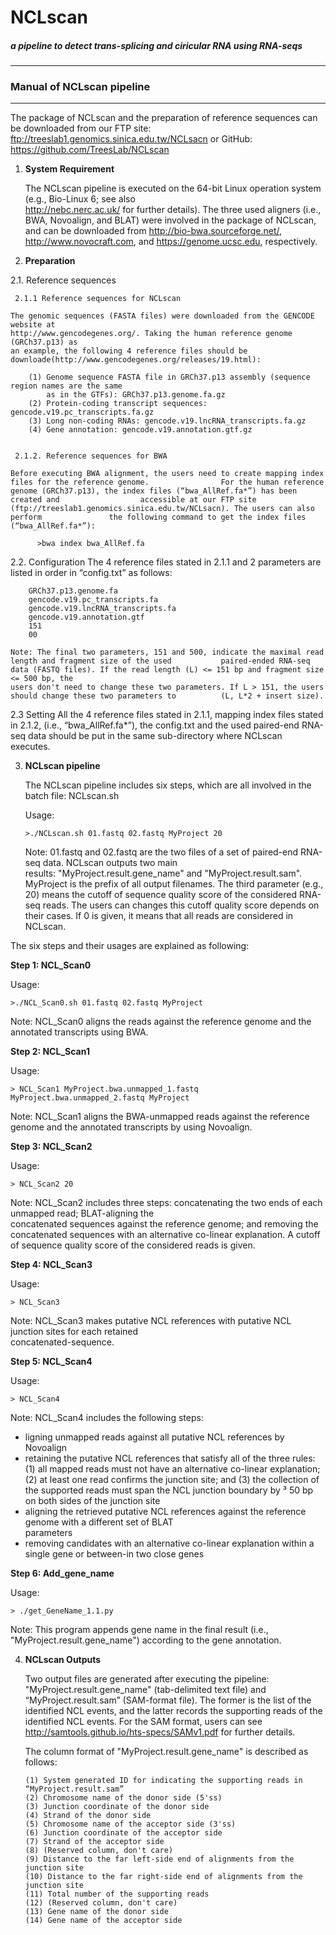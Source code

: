 NCLscan
=======
##### a pipeline to detect trans-splicing and ciricular RNA using RNA-seqs
--------------
### Manual of NCLscan pipeline
--------------
The package of NCLscan and the preparation of reference sequences can be downloaded from our FTP site: ftp://treeslab1.genomics.sinica.edu.tw/NCLsacn or GitHub: https://github.com/TreesLab/NCLscan


1. **System Requirement**
  
   The NCLscan pipeline is executed on the 64-bit Linux operation system (e.g., Bio-Linux 6; see also   
   http://nebc.nerc.ac.uk/ for further details). The three used aligners (i.e., BWA, Novoalign, and BLAT)
   were involved in the package of NCLscan, and can be downloaded from http://bio-bwa.sourceforge.net/,    
   http://www.novocraft.com, and https://genome.ucsc.edu, respectively.
 
 
2. **Preparation**

  2.1. Reference sequences
   
     2.1.1 Reference sequences for NCLscan
    
    The genomic sequences (FASTA files) were downloaded from the GENCODE website at  
    http://www.gencodegenes.org/. Taking the human reference genome (GRCh37.p13) as 
    an example, the following 4 reference files should be downloade(http://www.gencodegenes.org/releases/19.html):
             
        (1) Genome sequence FASTA file in GRCh37.p13 assembly (sequence region names are the same 
            as in the GTFs): GRCh37.p13.genome.fa.gz
        (2) Protein-coding transcript sequences: gencode.v19.pc_transcripts.fa.gz
        (3) Long non-coding RNAs: gencode.v19.lncRNA_transcripts.fa.gz
        (4) Gene annotation: gencode.v19.annotation.gtf.gz
          
             
     2.1.2. Reference sequences for BWA
       
    Before executing BWA alignment, the users need to create mapping index files for the reference genome.                For the human reference genome (GRCh37.p13), the index files (“bwa_AllRef.fa*”) has been created and                  accessible at our FTP site (ftp://treeslab1.genomics.sinica.edu.tw/NCLsacn). The users can also perform               the following command to get the index files (“bwa_AllRef.fa*”):
             
          >bwa index bwa_AllRef.fa
          
   
   2.2. Configuration 
   The 4 reference files stated in 2.1.1 and 2 parameters are listed in order in “config.txt” as follows:
   
        GRCh37.p13.genome.fa
        gencode.v19.pc_transcripts.fa
        gencode.v19.lncRNA_transcripts.fa
        gencode.v19.annotation.gtf
        151
        00
        
    Note: The final two parameters, 151 and 500, indicate the maximal read length and fragment size of the used           paired-ended RNA-seq data (FASTQ files). If the read length (L) <= 151 bp and fragment size <= 500 bp, the    
    users don't need to change these two parameters. If L > 151, the users should change these two parameters to          (L, L*2 + insert size).

   2.3 Setting
   All the 4 reference files stated in 2.1.1, mapping index files stated in 2.1.2, (i.e., “bwa_AllRef.fa*”), 
   the config.txt and the used paired-end RNA-seq data should be put in the same sub-directory where NCLscan   
   executes.
   

3. **NCLscan pipeline**
   
   The NCLscan pipeline includes six steps, which are all involved in the batch file: NCLscan.sh

   Usage:
   ```
   >./NCLscan.sh 01.fastq 02.fastq MyProject 20
   ```
   Note: 01.fastq and 02.fastq are the two files of a set of paired-end RNA-seq data. NCLscan outputs two main  
   results: "MyProject.result.gene_name" and "MyProject.result.sam". MyProject is the prefix of all output filenames.    The third parameter (e.g., 20) means the cutoff of sequence quality score of the considered RNA-seq reads. 
   The users can changes this cutoff quality score depends on their cases. If 0 is given, it means that all reads are    considered in NCLscan.
  

  The six steps and their usages are explained as following:

  **Step 1: NCL_Scan0**
  
   Usage:
   ```
   >./NCL_Scan0.sh 01.fastq 02.fastq MyProject
   ```
   Note: NCL_Scan0 aligns the reads against the reference genome and the annotated transcripts using BWA. 
   
   **Step 2: NCL_Scan1**
   
   Usage:
   ```
   > NCL_Scan1 MyProject.bwa.unmapped_1.fastq MyProject.bwa.unmapped_2.fastq MyProject
   ```
   Note: NCL_Scan1 aligns the BWA-unmapped reads against the reference genome and the annotated transcripts 
   by using Novoalign.
   
   **Step 3: NCL_Scan2**
   
   Usage:
   ```
   > NCL_Scan2 20
   ```
   Note: NCL_Scan2 includes three steps: concatenating the two ends of each unmapped read; BLAT-aligning the  
   concatenated sequences against the reference genome; and removing the concatenated sequences with an 
   alternative co-linear explanation. A cutoff of sequence quality score of the considered reads is given.
   
   **Step 4: NCL_Scan3**

   Usage:
   ```
   > NCL_Scan3
   ```
   Note: NCL_Scan3 makes putative NCL references with putative NCL junction sites for each retained   
   concatenated-sequence.
   
   **Step 5: NCL_Scan4**
   
   Usage:
   ```
   > NCL_Scan4
   ```
   Note: NCL_Scan4 includes the following steps: 
  
   * ligning unmapped reads against all putative NCL references by Novoalign 
   * retaining the putative NCL references that satisfy all of the three rules: (1) all mapped reads must not have
     an alternative co-linear explanation; (2) at least one read confirms the junction site; and (3) the collection
     of the supported reads must span the NCL junction boundary by ³ 50 bp on both sides of the junction site
   * aligning the retrieved putative NCL references against the reference genome with a different set of BLAT     
     parameters  
   * removing candidates with an alternative co-linear explanation within a single gene or between-in two close genes

   
   **Step 6: Add_gene_name**

   Usage:
   ```
   > ./get_GeneName_1.1.py
   ```
   Note: This program appends gene name in the final result (i.e., "MyProject.result.gene_name") according to the
   gene annotation.
   
4. **NCLscan Outputs**

   Two output files are generated after executing the pipeline: "MyProject.result.gene_name" (tab-delimited text file)    and “MyProject.result.sam” (SAM-format file). The former is the list of the identified NCL events, and the latter     records the supporting reads of the identified NCL events. For the SAM format, users can see    
   http://samtools.github.io/hts-specs/SAMv1.pdf for further details.

   The column format of "MyProject.result.gene_name" is described as follows:
   ```
   (1) System generated ID for indicating the supporting reads in “MyProject.result.sam”
   (2) Chromosome name of the donor side (5'ss) 
   (3) Junction coordinate of the donor side
   (4) Strand of the donor side
   (5) Chromosome name of the acceptor side (3'ss) 
   (6) Junction coordinate of the acceptor side
   (7) Strand of the acceptor side
   (8) (Reserved column, don't care)
   (9) Distance to the far left-side end of alignments from the junction site
   (10) Distance to the far right-side end of alignments from the junction site
   (11) Total number of the supporting reads
   (12) (Reserved column, don't care)
   (13) Gene name of the donor side
   (14) Gene name of the acceptor side
   ```
